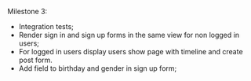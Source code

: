 Milestone 3:

- Integration tests;
- Render sign in and sign up forms in the same view for non logged in users;
- For logged in users display users show page with timeline and create post form.
- Add field to birthday and gender in sign up form;